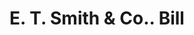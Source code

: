 ---
doi: 10.7916/D8Q25B8V
date_other: '1895'
date_other_textual: '1895'
form: printed ephemera
genre:
- Invoices
name:
- E. T. Smith & Co.
object_in_context_url: https://biggert.cul.columbia.edu/items/view/ave_biggert_00527
subject_hierarchical_geographic:
- Worcester, Massachusetts, United States
subject_name:
- E. T. Smith & Co.
title: E. T. Smith & Co.. Bill
sort_title: E. T. Smith & Co.. Bill
call_number: ave_biggert_00527
coordinates:
- 42.266666666666666,-71.8
pid: ave_biggert_00527
identifiers: ave_biggert_00527
thumbnail: https://derivativo-1.library.columbia.edu/iiif/2/ldpd:343577/full/!256,256/0/native.jpg
permalink: /biggert/ave_biggert_00527/
layout: iiif-image-page
---